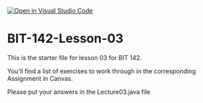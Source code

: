 [![Open in Visual Studio Code](https://classroom.github.com/assets/open-in-vscode-c66648af7eb3fe8bc4f294546bfd86ef473780cde1dea487d3c4ff354943c9ae.svg)](https://classroom.github.com/online_ide?assignment_repo_id=8875177&assignment_repo_type=AssignmentRepo)
# BIT-142-Lesson-03

This is the starter file for lesson 03 for BIT 142.

You'll find a list of exercises to work through in the corresponding Assignment in Canvas.

Please put your answers in the Lecture03.java file
